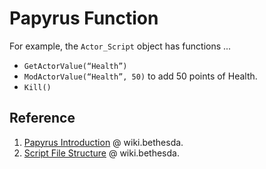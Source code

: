 # Papyrus Function

For example, the `Actor_Script` object has functions ...

- `GetActorValue(“Health”)`
- `ModActorValue(“Health”, 50)` to add 50 points of Health.
- `Kill()`

## Reference

1. [Papyrus Introduction](https://wiki.bethesda.net/wiki/creationkit/Skyrim/Papyrus_Introduction/) @ wiki.bethesda.
2. [Script File Structure](https://wiki.bethesda.net/wiki/creationkit/Skyrim/Script_File_Structure/) @ wiki.bethesda.